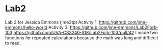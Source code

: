 # Lab2
Lab 2 for Jessica Emmons (jme3tp)
Activity 1: https://github.com/jme-emmons/hello-world
Activity 3: https://github.com/jme-emmons/Lab2Fork-103
            https://github.com/UVA-CS3240-S18/Lab2Fork-103/pull/42
            I made two functions for repeated calculations because the math was long and difficult to read.
